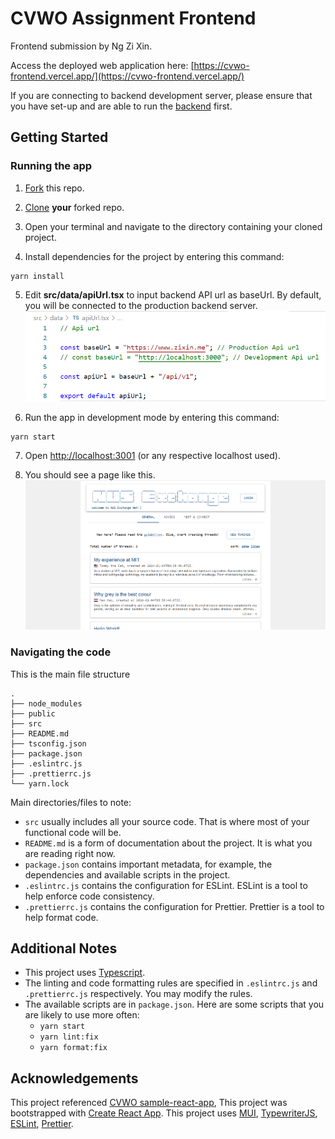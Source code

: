 # CVWO Assignment Frontend

Frontend submission by Ng Zi Xin. 

Access the deployed web application here: [https://cvwo-frontend.vercel.app/](https://cvwo-frontend.vercel.app/)

If you are connecting to backend development server, please ensure that you have set-up and are able to run the [backend](https://github.com/NgZiXin/CVWO-Backend) first.

## Getting Started

### Running the app

1. [Fork](https://docs.github.com/en/get-started/quickstart/fork-a-repo#forking-a-repository) this repo.

2. [Clone](https://docs.github.com/en/get-started/quickstart/fork-a-repo#cloning-your-forked-repository) **your** forked repo.

3. Open your terminal and navigate to the directory containing your cloned project.

4. Install dependencies for the project by entering this command:
```shell
yarn install
```

5. Edit **src/data/apiUrl.tsx** to input backend API url as baseUrl. By default, you will be connected to the production backend server. 
    ![Api Url](public/images/ApiUrl.png)


6. Run the app in development mode by entering this command:
```shell
yarn start
```

7. Open [http://localhost:3001](http://localhost:3001) (or any respective localhost used).

8. You should see a page like this.
   ![Basic Page](public/images/HomePage.png)

### Navigating the code

This is the main file structure

```
.
├── node_modules
├── public
├── src
├── README.md
├── tsconfig.json
├── package.json
├── .eslintrc.js
├── .prettierrc.js
└── yarn.lock
```

Main directories/files to note:

-   `src` usually includes all your source code. That is where most of your functional code will be.
-   `README.md` is a form of documentation about the project. It is what you are reading right now.
-   `package.json` contains important metadata, for example, the dependencies and available scripts in the project.
-   `.eslintrc.js` contains the configuration for ESLint. ESLint is a tool to help enforce code consistency.
-   `.prettierrc.js` contains the configuration for Prettier. Prettier is a tool to help format code.

## Additional Notes

-   This project uses [Typescript](https://www.typescriptlang.org/).
-   The linting and code formatting rules are specified in `.eslintrc.js` and `.prettierrc.js` respectively.
    You may modify the rules.
-   The available scripts are in `package.json`.
    Here are some scripts that you are likely to use more often:
    -   `yarn start`
    -   `yarn lint:fix`
    -   `yarn format:fix`

## Acknowledgements

This project referenced [CVWO sample-react-app](https://github.com/CVWO/sample-react-app),
This project was bootstrapped with [Create React App](https://github.com/facebook/create-react-app).
This project uses [MUI](https://mui.com/),
[TypewriterJS](https://github.com/tameemsafi/typewriterjs#readme),
[ESLint](https://eslint.org/), [Prettier](https://prettier.io/).
